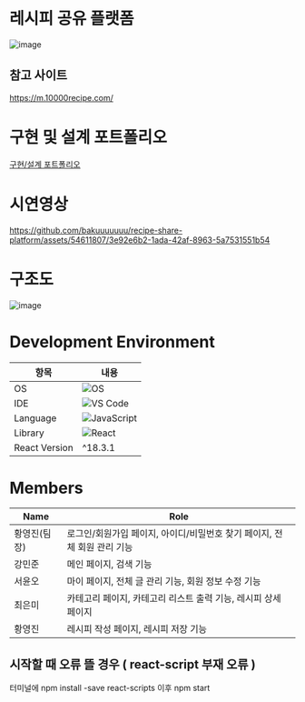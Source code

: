 # 레시피 공유 플랫폼
![image](https://github.com/bakuuuuuuu/recipe-share-platform/assets/54611807/ed997623-ec8c-481b-b31e-dda393acdd6b)

## 참고 사이트
https://m.10000recipe.com/

# 구현 및 설계 포트폴리오
[구현/설계 포트폴리오](https://github.com/kang-minjune/Recipe-Share-Project/blob/main/Simply%20Cook%20%E1%84%89%E1%85%A5%E1%86%AF%E1%84%80%E1%85%A8%20%E1%84%80%E1%85%AE%E1%84%92%E1%85%A7%E1%86%AB%20Portfolio.pdf)


# 시연영상
https://github.com/bakuuuuuuu/recipe-share-platform/assets/54611807/3e92e6b2-1ada-42af-8963-5a7531551b54

# 구조도
![image](https://github.com/bakuuuuuuu/recipe-share-platform/assets/54611807/96cf55e1-5c55-43e5-8098-6f47bdae62b3)


# **Development Environment**

| 항목 | 내용 |
| --- | --- |
| OS | ![OS](https://img.shields.io/badge/OS-macOS-informational?style=flat-square&logo=apple&logoColor=white) |
| IDE | ![VS Code](https://img.shields.io/badge/-VS%20Code-007ACC?style=flat-square&logo=visual-studio-code) |
| Language | ![JavaScript](https://img.shields.io/badge/-JavaScript-black?style=flat-square&logo=javascript) |
| Library | ![React](https://img.shields.io/badge/-React-black?style=flat-square&logo=react) |
| React Version | ^18.3.1 |


# Members

| Name | Role |
| --- | --- |
| 황영진(팀장) | 로그인/회원가입 페이지, 아이디/비밀번호 찾기 페이지, 전체 회원 관리 기능 |
| 강민준 | 메인 페이지, 검색 기능 |
| 서윤오 | 마이 페이지, 전체 글 관리 기능, 회원 정보 수정 기능 |
| 최은미 | 카테고리 페이지, 카테고리 리스트 출력 기능, 레시피 상세 페이지  |
| 황영진 | 레시피 작성 페이지, 레시피 저장 기능 |



## 시작할 때 오류 뜰 경우 ( react-script 부재 오류 )

터미널에 npm install -save react-scripts
이후 npm start
